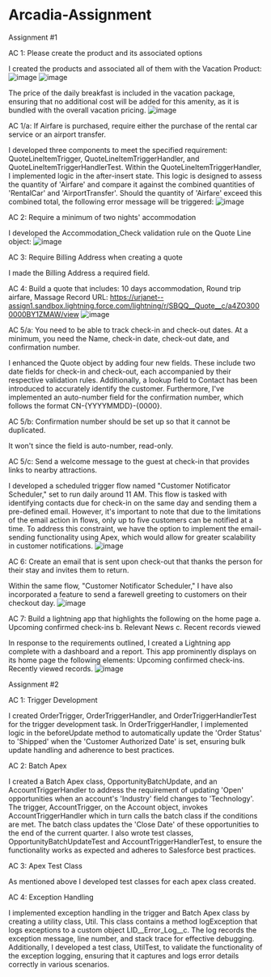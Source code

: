 # Arcadia-Assignment

Assignment #1


AC 1: Please create the product and its associated options

I created the products and associated all of them with the Vacation Product:
![image](https://github.com/kevinshehu/Arcadia-Assignment/assets/57314395/0555b545-9ad5-4e08-b86e-660816c9b394)
![image](https://github.com/kevinshehu/Arcadia-Assignment/assets/57314395/a2e2a5c5-3787-4438-97f3-14fb5422b3a0)

The price of the daily breakfast is included in the vacation package, ensuring that no additional cost will be added for this amenity, as it is bundled with the overall vacation pricing.
![image](https://github.com/kevinshehu/Arcadia-Assignment/assets/57314395/e4e338a4-32aa-49d0-bcf3-3e5dcafb4efc)



AC 1/a: If Airfare is purchased, require either the purchase of the rental car service or an airport transfer.

I developed three components to meet the specified requirement: QuoteLineItemTrigger, QuoteLineItemTriggerHandler, and QuoteLineItemTriggerHandlerTest. Within the QuoteLineItemTriggerHandler, I implemented logic in the after-insert state. This logic is designed to assess the quantity of 'Airfare' and compare it against the combined quantities of 'RentalCar' and 'AirportTransfer'. Should the quantity of 'Airfare' exceed this combined total, the following error message will be triggered:
![image](https://github.com/kevinshehu/Arcadia-Assignment/assets/57314395/382d5e6b-9898-44da-a3b1-05b490a5222e)


AC 2: Require a minimum of two nights' accommodation

I developed the Accommodation_Check validation rule on the Quote Line object:
![image](https://github.com/kevinshehu/Arcadia-Assignment/assets/57314395/b208e6aa-2bf2-4d6d-9d63-00cf5b054bff)


AC 3: Require Billing Address when creating a quote

I made the Billing Address a required field.


AC 4: Build a quote that includes: 10 days accommodation, Round trip airfare, Massage
Record URL: https://urjanet--assign1.sandbox.lightning.force.com/lightning/r/SBQQ__Quote__c/a4ZO3000000BY1ZMAW/view
![image](https://github.com/kevinshehu/Arcadia-Assignment/assets/57314395/b9981d65-d57a-43d5-8c6c-8f8ad8e409b5)


AC 5/a: You need to be able to track check-in and check-out dates. At a minimum, you need the Name, check-in date, check-out date, and confirmation number.

I enhanced the Quote object by adding four new fields. These include two date fields for check-in and check-out, each accompanied by their respective validation rules. Additionally, a lookup field to Contact has been introduced to accurately identify the customer. Furthermore, I've implemented an auto-number field for the confirmation number, which follows the format CN-{YYYYMMDD}-{0000}.


AC 5/b: Confirmation number should be set up so that it cannot be duplicated.

It won't since the field is auto-number, read-only.


AC 5/c: Send a welcome message to the guest at check-in that provides links to nearby attractions.

I developed a scheduled trigger flow named "Customer Notificator Scheduler," set to run daily around 11 AM. This flow is tasked with identifying contacts due for check-in on the same day and sending them a pre-defined email. However, it's important to note that due to the limitations of the email action in flows, only up to five customers can be notified at a time. To address this constraint, we have the option to implement the email-sending functionality using Apex, which would allow for greater scalability in customer notifications.
![image](https://github.com/kevinshehu/Arcadia-Assignment/assets/57314395/b196c611-e995-4d67-b3fd-7ed7ee544e81)

AC 6: Create an email that is sent upon check-out that thanks the person for their stay and invites them to return.

Within the same flow, "Customer Notificator Scheduler," I have also incorporated a feature to send a farewell greeting to customers on their checkout day.
![image](https://github.com/kevinshehu/Arcadia-Assignment/assets/57314395/8d05ab35-2f3b-4919-ae27-54017833a87d)


AC 7: Build a lightning app that highlights the following on the home page a. Upcoming confirmed check-ins b. Relevant News c. Recent records viewed

In response to the requirements outlined, I created a Lightning app complete with a dashboard and a report. This app prominently displays on its home page the following elements: Upcoming confirmed check-ins. Recently viewed records.
![image](https://github.com/kevinshehu/Arcadia-Assignment/assets/57314395/6216c551-1bd5-4f85-9722-3fa4aaf12254)



Assignment #2

AC 1: Trigger Development

I created OrderTrigger, OrderTriggerHandler, and OrderTriggerHandlerTest for the trigger development task. In OrderTriggerHandler, I implemented logic in the beforeUpdate method to automatically update the 'Order Status' to 'Shipped' when the 'Customer Authorized Date' is set, ensuring bulk update handling and adherence to best practices.


AC 2: Batch Apex

I created a Batch Apex class, OpportunityBatchUpdate, and an AccountTriggerHandler to address the requirement of updating 'Open' opportunities when an account's 'Industry' field changes to 'Technology'. The trigger, AccountTrigger, on the Account object, invokes AccountTriggerHandler which in turn calls the batch class if the conditions are met. The batch class updates the 'Close Date' of these opportunities to the end of the current quarter. I also wrote test classes, OpportunityBatchUpdateTest and AccountTriggerHandlerTest, to ensure the functionality works as expected and adheres to Salesforce best practices.


AC 3: Apex Test Class

As mentioned above I developed test classes for each apex class created.


AC 4: Exception Handling

I implemented exception handling in the trigger and Batch Apex class by creating a utility class, Util. This class contains a method logException that logs exceptions to a custom object LID__Error_Log__c. The log records the exception message, line number, and stack trace for effective debugging. Additionally, I developed a test class, UtilTest, to validate the functionality of the exception logging, ensuring that it captures and logs error details correctly in various scenarios.




